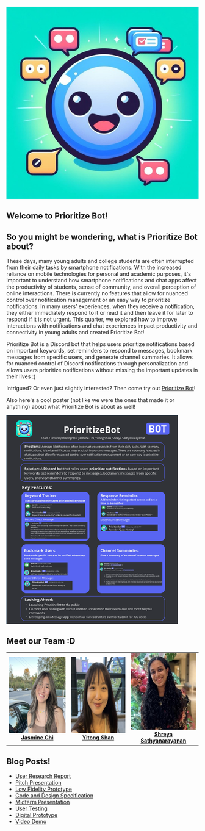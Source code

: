 ![Prioritize Bot!](images/logo.jpeg)
## Welcome to Prioritize Bot!

## So you might be wondering, what is Prioritize Bot about?
These days, many young adults and college students are often interrupted from their daily tasks by smartphone notifications. With the increased reliance on mobile technologies for personal and academic purposes, it's important to understand how smartphone notifications and chat apps affect the productivity of students, sense of community, and overall perception of online interactions. There is currently no features that allow for nuanced control over notification management or an easy way to prioritize notifications. In many users’ experiences, when they receive a notification, they either immediately respond to it or read it and then leave it for later to respond if it is not urgent. This quarter, we explored how to improve interactions with notifications and chat experiences impact productivity and connectivity in young adults and created Prioritize Bot!

Prioritize Bot is a Discord bot that helps users prioritize notifications based on important keywords, set reminders to respond to messages, bookmark messages from specific users, and generate channel summaries. It allows for nuanced control of Discord notifications through personalization and allows users prioritize notifications without missing the important updates in their lives :)

Intrigued? Or even just slightly interested? Then come try out [Prioritize Bot](https://github.com/UWSocialComputing/Currently-in-progress-code)!

Also here's a cool poster (not like we were the ones that made it or anything) about what Prioritize Bot is about as well!

<img src="images/PrioritizeBotPoster.png" width="450" alt="Our Prioritize Bot Poster!">

## Meet our Team :D

<table>
<tr>
  <td align="center">
    <img src="images/JasminePhoto.JPG" width="200" height="200" alt="Jasmine Chi"/><br>
    <strong><a href="https://www.linkedin.com/in/jjasminechii/">Jasmine Chi</a></strong>
  </td>
  <td align="center">
    <img src="images/YitongPhoto.jpeg" width="200" height="200" alt="Yitong Shan"/><br>
    <strong><a href="https://www.linkedin.com/in/yitong-shan/">Yitong Shan</a></strong>
  </td>
  <td align="center">
    <img src="images/ShreyaPhoto.jpg" width="200" height="200" alt="Shreya Sathyanarayanan"/><br>
    <strong><a href="https://www.linkedin.com/in/shreya-s-427807202/">Shreya Sathyanarayanan</a></strong>
  </td>
</tr>
</table>

## Blog Posts!

* [User Research Report](/G1.md)
* [Pitch Presentation](/G2.md)
* [Low Fidelity Prototype](/G3.md)
* [Code and Design Specification](/G4.md)
* [Midterm Presentation](/G5.md)
* [User Testing](/G6.md)
* [Digital Prototype](/G7.md)
* [Video Demo](/G8.md)
